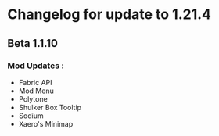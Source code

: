 # Changelog for update to 1.21.4

## Beta 1.1.10


### Mod Updates :
- Fabric API
- Mod Menu
- Polytone
- Shulker Box Tooltip
- Sodium
- Xaero's Minimap
